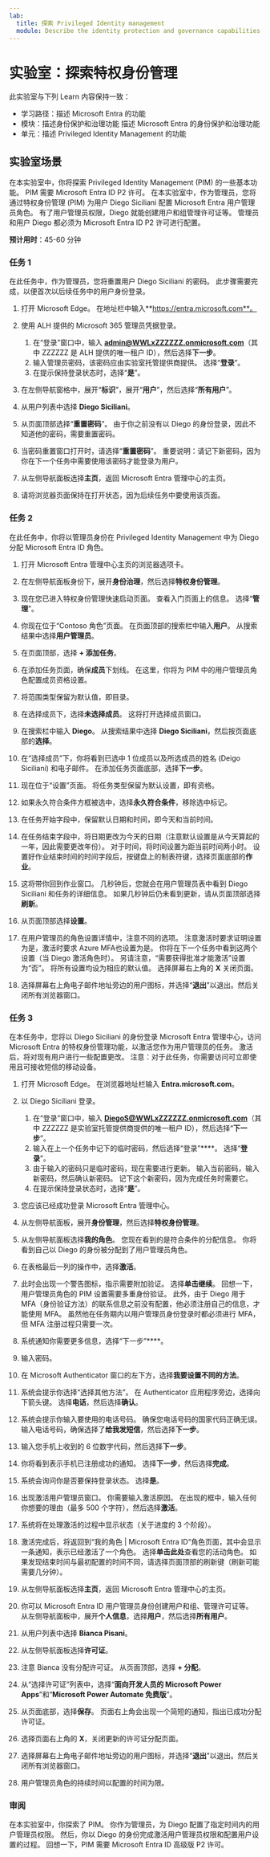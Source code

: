 ```yaml
---
lab:
  title: 探索 Privileged Identity management
  module: Describe the identity protection and governance capabilities of Microsoft Entra
---
```


# 实验室：探索特权身份管理

此实验室与下列 Learn 内容保持一致：

- 学习路径：描述 Microsoft Entra 的功能
- 模块：描述身份保护和治理功能 描述 Microsoft Entra 的身份保护和治理功能
- 单元：描述 Privileged Identity Management 的功能

## 实验室场景

在本实验室中，你将探索 Privileged Identity Management (PIM) 的一些基本功能。 PIM 需要 Microsoft Entra ID P2 许可。  在本实验室中，作为管理员，您将通过特权身份管理 (PIM) 为用户 Diego Siciliani 配置 Microsoft Entra 用户管理员角色。   有了用户管理员权限，Diego 就能创建用户和组管理许可证等。  管理员和用户 Diego 都必须为 Microsoft Entra ID P2 许可进行配置。

**预计用时**：45-60 分钟

### 任务 1

在此任务中，作为管理员，您将重置用户 Diego Siciliani 的密码。 此步骤需要完成，以便首次以后续任务中的用户身份登录。

1. 打开 Microsoft Edge。  在地址栏中输入**https://entra.microsoft.com**。

1. 使用 ALH 提供的 Microsoft 365 管理员凭据登录。
    1. 在“登录”窗口中，输入 **admin@WWLxZZZZZZ.onmicrosoft.com**（其中 ZZZZZZ 是 ALH 提供的唯一租户 ID），然后选择**下一步**。
    1. 输入管理员密码，该密码应由实验室托管提供商提供。 选择“**登录**”。
    1. 在提示保持登录状态时，选择“**是**”。

1. 在左侧导航窗格中，展开“**标识**”，展开“**用户**”，然后选择“**所有用户**”。

1. 从用户列表中选择 **Diego Siciliani**。

1. 从页面顶部选择“**重置密码**”。 由于你之前没有以 Diego 的身份登录，因此不知道他的密码，需要重置密码。

1. 当密码重置窗口打开时，请选择“**重置密码**”。  重要说明：请记下新密码，因为你在下一个任务中需要使用该密码才能登录为用户。

1. 从左侧导航面板选择**主页**，返回 Microsoft Entra 管理中心的主页。

1. 请将浏览器页面保持在打开状态，因为后续任务中要使用该页面。

### 任务 2

在此任务中，你将以管理员身份在 Privileged Identity Management 中为 Diego 分配 Microsoft Entra ID 角色。

1. 打开 Microsoft Entra 管理中心主页的浏览器选项卡。

1. 在左侧导航面板身份下，展开**身份治理**，然后选择**特权身份管理**。

1. 现在您已进入特权身份管理快速启动页面。 查看入门页面上的信息。 选择“**管理**”。

1. 你现在位于“Contoso 角色”页面。  在页面顶部的搜索栏中输入**用户**。  从搜索结果中选择**用户管理员**。

1. 在页面顶部，选择 **+ 添加任务**。

1. 在添加任务页面，确保**成员**下划线。  在这里，你将为 PIM 中的用户管理员角色配置成员资格设置。

1. 将范围类型保留为默认值，即目录。  

1. 在选择成员下，选择**未选择成员**。 这将打开选择成员窗口。

1. 在搜索栏中输入 **Diego**。  从搜索结果中选择 **Diego Siciliani**，然后按页面底部的**选择**。  

1. 在“选择成员”下，你将看到已选中 1 位成员以及所选成员的姓名 (Deigo Siciliani) 和电子邮件。 在添加任务页面底部，选择**下一步**。  

1. 现在位于“设置”页面。  将任务类型保留为默认设置，即有资格。

1. 如果永久符合条件方框被选中，选择**永久符合条件**，移除选中标记。

1. 在任务开始字段中，保留默认日期和时间，即今天和当前时间。

1. 在任务结束字段中，将日期更改为今天的日期（注意默认设置是从今天算起的一年，因此需要更改年份）。 对于时间，将时间设置为距当前时间两小时。 设置好作业结束时间的时间字段后，按键盘上的制表符键，选择页面底部的**作业**。  

1. 这将带你回到作业窗口。  几秒钟后，您就会在用户管理员表中看到 Diego Siciliani 和任务的详细信息。 如果几秒钟后仍未看到更新，请从页面顶部选择**刷新**。

1. 从页面顶部选择**设置**。

1. 在用户管理员的角色设置详情中，注意不同的选项。  注意激活时要求证明设置为是，激活时要求 Azure MFA也设置为是。  你将在下一个任务中看到这两个设置（当 Diego 激活角色时）。  另请注意，“需要获得批准才能激活”设置为“否”。  将所有设置均设为相应的默认值。  选择屏幕右上角的 **X** 关闭页面。

1. 选择屏幕右上角电子邮件地址旁边的用户图标，并选择“**退出**”以退出。然后关闭所有浏览器窗口。

### 任务 3

在本任务中，您将以 Diego Siciliani 的身份登录 Microsoft Entra 管理中心，访问 Microsoft Entra 的特权身份管理功能，以激活您作为用户管理员的任务。  激活后，将对现有用户进行一些配置更改。 注意：对于此任务，你需要访问可立即使用且可接收短信的移动设备。

1. 打开 Microsoft Edge。  在浏览器地址栏输入 **Entra.microsoft.com**。

1. 以 Diego Siciliani 登录。
    1. 在“登录”窗口中，输入 **DiegoS@WWLxZZZZZZ.onmicrosoft.com**（其中 ZZZZZZ 是实验室托管提供商提供的唯一租户 ID），然后选择“**下一步**”。
    1. 输入在上一个任务中记下的临时密码，然后选择“登录”****。  选择“**登录**”。
    1. 由于输入的密码只是临时密码，现在需要进行更新。 输入当前密码，输入新密码，然后确认新密码。  记下这个新密码，因为完成任务时需要它。
    1. 在提示保持登录状态时，选择“**是**”。

1. 您应该已经成功登录 Microsoft Entra 管理中心。
1. 从左侧导航面板，展开**身份管理**，然后选择**特权身份管理**。
1. 从左侧导航面板选择**我的角色**。  您现在看到的是符合条件的分配信息。  你将看到自己以 Diego 的身份被分配到了用户管理员角色。  
1. 在表格最后一列的操作中，选择**激活**。
1. 此时会出现一个警告图标，指示需要附加验证。  选择**单击继续**。  回想一下，用户管理员角色的 PIM 设置需要多重身份验证。  此外，由于 Diego 用于 MFA（身份验证方法）的联系信息之前没有配置，他必须注册自己的信息，才能使用 MFA。  虽然他在任务期内以用户管理员身份登录时都必须进行 MFA，但 MFA 注册过程只需要一次。
1. 系统通知你需要更多信息，选择“下一步”****。
1. 输入密码。
1. 在 Microsoft Authenticator 窗口的左下方，选择**我要设置不同的方法**。
1. 系统会提示你选择“选择其他方法”。  在 Authenticator 应用程序旁边，选择向下箭头键。   选择**电话**，然后选择**确认**。
1. 系统会提示你输入要使用的电话号码。 确保您电话号码的国家代码正确无误。  输入电话号码，确保选择了**给我发短信**，然后选择**下一步**。
1. 输入您手机上收到的 6 位数字代码，然后选择**下一步**。
1. 你将看到表示手机已注册成功的通知。 选择**下一步**，然后选择**完成**。
1. 系统会询问你是否要保持登录状态。  选择**是**。
1. 出现激活用户管理员窗口。  你需要输入激活原因。  在出现的框中，输入任何你想要的理由（最多 500 个字符），然后选择**激活**。
1. 系统将在处理激活的过程中显示状态（关于进度的 3 个阶段）。
1. 激活完成后，将返回到“我的角色 | Microsoft Entra ID”角色页面，其中会显示一条通知，表示已经激活了一个角色。  选择**单击此处**查看您的活动角色。  如果发现结束时间与最初配置的时间不同，请选择页面顶部的刷新键（刷新可能需要几分钟）。
1. 从左侧导航面板选择**主页**，返回 Microsoft Entra 管理中心的主页。 
1. 你可以 Microsoft Entra ID 用户管理员身份创建用户和组、管理许可证等。 从左侧导航面板中，展开**个人信息**，选择**用户**，然后选择**所有用户**。
1. 从用户列表中选择 **Bianca Pisani**。
1. 从左侧导航面板选择**许可证**。
1. 注意 Bianca 没有分配许可证。  从页面顶部，选择 **+ 分配**。
1. 从“选择许可证”列表中，选择“**面向开发人员的 Microsoft Power Apps**”和“**Microsoft Power Automate 免费版**”。
1. 从页面底部，选择**保存**。  页面右上角会出现一个简短的通知，指出已成功分配许可证。
1. 选择页面右上角的 **X**，关闭更新的许可证分配页面。
1. 选择屏幕右上角电子邮件地址旁边的用户图标，并选择“**退出**”以退出。然后关闭所有浏览器窗口。
1. 用户管理员角色的持续时间以配置的时间为限。

### 审阅

在本实验室中，你探索了 PIM。  你作为管理员，为 Diego 配置了指定时间内的用户管理员权限。  然后，你以 Diego 的身份完成激活用户管理员权限和配置用户设置的过程。  回想一下，PIM 需要 Microsoft Entra ID 高级版 P2 许可。
